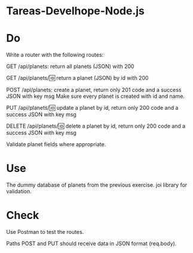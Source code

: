 # Tareas-Develhope-Node.js

# Do
Write a router with the following routes:

GET /api/planets: return all planets (JSON) with 200

GET /api/planets/:id: return a planet (JSON) by id with 200

POST /api/planets: create a planet, return only 201 code and a success JSON with key msg
Make sure every planet is created with id and name.

PUT /api/planets/:id: update a planet by id, return only 200 code and a success JSON with key msg

DELETE /api/planets/:id: delete a planet by id, return only 200 code and a success JSON with key msg

Validate planet fields where appropriate.

# Use
The dummy database of planets from the previous exercise.
joi library for validation.

# Check
Use Postman to test the routes.

Paths POST and PUT should receive data in JSON format (req.body).
